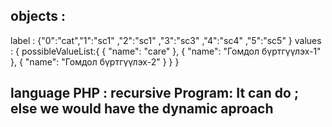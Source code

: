 objects : 
---------------------------
label : {"0":"cat","1":"sc1" ,"2":"sc1" ,"3":"sc3" ,"4":"sc4" ,"5":"sc5" }
values : {
    possibleValueList:{
                {
                    "name": "care"
                },
                {
                    "name": "Гомдол бүртгүүлэх-1"
                },
                {
                    "name": "Гомдол бүртгүүлэх-2"
                }
    }
}

language PHP : 
recursive Program:  It can do ; else we would have the dynamic aproach 
----------------------


